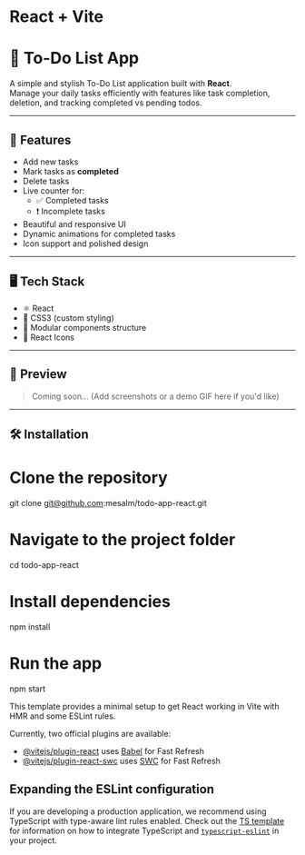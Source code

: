 # React + Vite
# 📝 To-Do List App

A simple and stylish To-Do List application built with **React**.  
Manage your daily tasks efficiently with features like task completion, deletion, and tracking completed vs pending todos.

---

## 🚀 Features

- Add new tasks
- Mark tasks as **completed**
- Delete tasks
- Live counter for:
  - ✅ Completed tasks
  - ❗ Incomplete tasks
- Beautiful and responsive UI
- Dynamic animations for completed tasks
- Icon support and polished design

---

## 🖥️ Tech Stack

- ⚛️ React
- 💅 CSS3 (custom styling)
- 📁 Modular components structure
- 🎨 React Icons

---

## 📸 Preview

> Coming soon... (Add screenshots or a demo GIF here if you'd like)

---

## 🛠️ Installation


# Clone the repository
git clone git@github.com:mesalm/todo-app-react.git

# Navigate to the project folder
cd todo-app-react

# Install dependencies
npm install

# Run the app
npm start

This template provides a minimal setup to get React working in Vite with HMR and some ESLint rules.

Currently, two official plugins are available:

- [@vitejs/plugin-react](https://github.com/vitejs/vite-plugin-react/blob/main/packages/plugin-react) uses [Babel](https://babeljs.io/) for Fast Refresh
- [@vitejs/plugin-react-swc](https://github.com/vitejs/vite-plugin-react/blob/main/packages/plugin-react-swc) uses [SWC](https://swc.rs/) for Fast Refresh

## Expanding the ESLint configuration

If you are developing a production application, we recommend using TypeScript with type-aware lint rules enabled. Check out the [TS template](https://github.com/vitejs/vite/tree/main/packages/create-vite/template-react-ts) for information on how to integrate TypeScript and [`typescript-eslint`](https://typescript-eslint.io) in your project.
